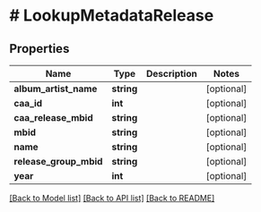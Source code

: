 # # LookupMetadataRelease

## Properties

Name | Type | Description | Notes
------------ | ------------- | ------------- | -------------
**album_artist_name** | **string** |  | [optional]
**caa_id** | **int** |  | [optional]
**caa_release_mbid** | **string** |  | [optional]
**mbid** | **string** |  | [optional]
**name** | **string** |  | [optional]
**release_group_mbid** | **string** |  | [optional]
**year** | **int** |  | [optional]

[[Back to Model list]](../../README.md#models) [[Back to API list]](../../README.md#endpoints) [[Back to README]](../../README.md)
